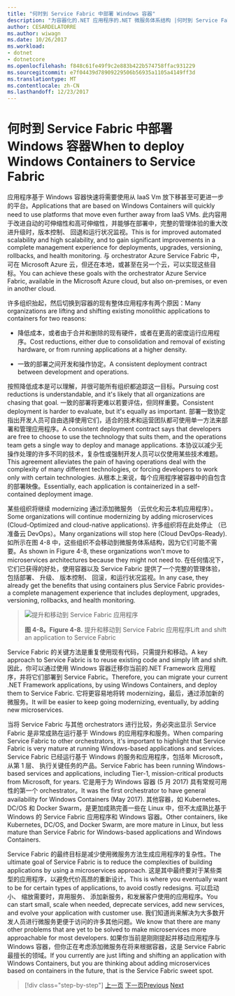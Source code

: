 ```yaml
---
title: "何时到 Service Fabric 中部署 Windows 容器"
description: "为容器化的.NET 应用程序的.NET 微服务体系结构 |何时到 Service Fabric 中部署 Windows 容器"
author: CESARDELATORRE
ms.author: wiwagn
ms.date: 10/26/2017
ms.workload:
- dotnet
- dotnetcore
ms.openlocfilehash: f848c61fe49f9c2e883b422b574758ffac931229
ms.sourcegitcommit: e7f04439d78909229506b56935a1105a4149ff3d
ms.translationtype: MT
ms.contentlocale: zh-CN
ms.lasthandoff: 12/23/2017
---
```

# <a name="when-to-deploy-windows-containers-to-service-fabric"></a><span data-ttu-id="646d7-103">何时到 Service Fabric 中部署 Windows 容器</span><span class="sxs-lookup"><span data-stu-id="646d7-103">When to deploy Windows Containers to Service Fabric</span></span>

<span data-ttu-id="646d7-104">应用程序基于 Windows 容器快速将需要使用从 IaaS Vm 放下移甚至可更进一步的平台。</span><span class="sxs-lookup"><span data-stu-id="646d7-104">Applications that are based on Windows Containers will quickly need to use platforms that move even further away from IaaS VMs.</span></span> <span data-ttu-id="646d7-105">此内容用于改进自动的可伸缩性和高可伸缩性，并能够在部署中，完整的管理体验的重大改进升级时，版本控制、 回退和运行状况监视。</span><span class="sxs-lookup"><span data-stu-id="646d7-105">This is for improved automated scalability and high scalability, and to gain significant improvements in a complete management experience for deployments, upgrades, versioning, rollbacks, and health monitoring.</span></span> <span data-ttu-id="646d7-106">与 orchestrator Azure Service Fabric 中，可在 Microsoft Azure 云，但还在本地，或甚至在另一个云，可以实现这些目标。</span><span class="sxs-lookup"><span data-stu-id="646d7-106">You can achieve these goals with the orchestrator Azure Service Fabric, available in the Microsoft Azure cloud, but also on-premises, or even in another cloud.</span></span>

<span data-ttu-id="646d7-107">许多组织抬起，然后切换到容器的现有整体应用程序有两个原因：</span><span class="sxs-lookup"><span data-stu-id="646d7-107">Many organizations are lifting and shifting existing monolithic applications to containers for two reasons:</span></span>

-   <span data-ttu-id="646d7-108">降低成本，或者由于合并和删除的现有硬件，或者在更高的密度运行应用程序。</span><span class="sxs-lookup"><span data-stu-id="646d7-108">Cost reductions, either due to consolidation and removal of existing hardware, or from running applications at a higher density.</span></span>

-   <span data-ttu-id="646d7-109">一致的部署之间开发和操作协定。</span><span class="sxs-lookup"><span data-stu-id="646d7-109">A consistent deployment contract between development and operations.</span></span>

<span data-ttu-id="646d7-110">按照降低成本是可以理解，并很可能所有组织都追踪这一目标。</span><span class="sxs-lookup"><span data-stu-id="646d7-110">Pursuing cost reductions is understandable, and it's likely that all organizations are chasing that goal.</span></span> <span data-ttu-id="646d7-111">一致的部署将更难以若要评估，但同样重要。</span><span class="sxs-lookup"><span data-stu-id="646d7-111">Consistent deployment is harder to evaluate, but it's equally as important.</span></span> <span data-ttu-id="646d7-112">部署一致协定指出开发人员可自由选择使用它们，适合的技术和运营团队都可使用单一方法来部署和管理应用程序。</span><span class="sxs-lookup"><span data-stu-id="646d7-112">A consistent deployment contract says that developers are free to choose to use the technology that suits them, and the operations team gets a single way to deploy and manage applications.</span></span> <span data-ttu-id="646d7-113">本协议以减少无操作处理的许多不同的技术，复杂性或强制开发人员可以仅使用某些技术难题。</span><span class="sxs-lookup"><span data-stu-id="646d7-113">This agreement alleviates the pain of having operations deal with the complexity of many different technologies, or forcing developers to work only with certain technologies.</span></span> <span data-ttu-id="646d7-114">从根本上来说，每个应用程序被容器中的自包含的部署映像。</span><span class="sxs-lookup"><span data-stu-id="646d7-114">Essentially, each application is containerized in a self-contained deployment image.</span></span>

<span data-ttu-id="646d7-115">某些组织将继续 modernizing 通过添加微服务 （云优化和云本机应用程序）。</span><span class="sxs-lookup"><span data-stu-id="646d7-115">Some organizations will continue modernizing by adding microservices (Cloud-Optimized and cloud-native applications).</span></span> <span data-ttu-id="646d7-116">许多组织将在此处停止 （已准备云 DevOps）。</span><span class="sxs-lookup"><span data-stu-id="646d7-116">Many organizations will stop here (Cloud DevOps-Ready).</span></span> <span data-ttu-id="646d7-117">如所示在图 4-8 中，这些组织不会移动到微服务体系结构，因为它们可能不需要。</span><span class="sxs-lookup"><span data-stu-id="646d7-117">As shown in Figure 4-8, these organizations won't move to microservices architectures because they might not need to.</span></span> <span data-ttu-id="646d7-118">在任何情况下，它们已获得的好处，使用容器以及 Service Fabric 提供了一个完整的管理体验，包括部署、 升级、 版本控制、 回滚，和运行状况监视。</span><span class="sxs-lookup"><span data-stu-id="646d7-118">In any case, they already get the benefits that using containers plus Service Fabric provides-a complete management experience that includes deployment, upgrades, versioning, rollbacks, and health monitoring.</span></span>

> ![提升和移动到 Service Fabric 应用程序](./media/image8.png)
>
> <span data-ttu-id="646d7-120">**图 4-8。**</span><span class="sxs-lookup"><span data-stu-id="646d7-120">**Figure 4-8.**</span></span> <span data-ttu-id="646d7-121">提升和移动到 Service Fabric 应用程序</span><span class="sxs-lookup"><span data-stu-id="646d7-121">Lift and shift an application to Service Fabric</span></span>

<span data-ttu-id="646d7-122">Service Fabric 的关键方法是重复使用现有代码，只需提升和移动。</span><span class="sxs-lookup"><span data-stu-id="646d7-122">A key approach to Service Fabric is to reuse existing code and simply lift and shift.</span></span> <span data-ttu-id="646d7-123">因此，你可以通过使用 Windows 容器迁移你当前的.NET Framework 应用程序，并将它们部署到 Service Fabric。</span><span class="sxs-lookup"><span data-stu-id="646d7-123">Therefore, you can migrate your current .NET Framework applications, by using Windows Containers, and deploy them to Service Fabric.</span></span> <span data-ttu-id="646d7-124">它将更容易地将转 modernizing，最后，通过添加新的微服务。</span><span class="sxs-lookup"><span data-stu-id="646d7-124">It will be easier to keep going modernizing, eventually, by adding new microservices.</span></span>

<span data-ttu-id="646d7-125">当将 Service Fabric 与其他 orchestrators 进行比较，务必突出显示 Service Fabric 是非常成熟在运行基于 Windows 的应用程序和服务。</span><span class="sxs-lookup"><span data-stu-id="646d7-125">When comparing Service Fabric to other orchestrators, it's important to highlight that Service Fabric is very mature at running Windows-based applications and services.</span></span> <span data-ttu-id="646d7-126">Service Fabric 已经运行基于 Windows 的服务和应用程序，包括年 Microsoft，从第 1 层、 执行关键任务的产品。</span><span class="sxs-lookup"><span data-stu-id="646d7-126">Service Fabric has been running Windows-based services and applications, including Tier-1, mission-critical products from Microsoft, for years.</span></span> <span data-ttu-id="646d7-127">它是用于为 Windows 容器 (5 月 2017) 具有常规可用性的第一个 orchestrator。</span><span class="sxs-lookup"><span data-stu-id="646d7-127">It was the first orchestrator to have general availability for Windows Containers (May 2017).</span></span> <span data-ttu-id="646d7-128">其他容器，如 Kubernetes、 DC/OS 和 Docker Swarm，是更加成熟完善一些在 Linux 中，但不太成熟比基于 Windows 的 Service Fabric 应用程序和 Windows 容器。</span><span class="sxs-lookup"><span data-stu-id="646d7-128">Other containers, like Kubernetes, DC/OS, and Docker Swarm, are more mature in Linux, but less mature than Service Fabric for Windows-based applications and Windows Containers.</span></span>

<span data-ttu-id="646d7-129">Service Fabric 的最终目标是减少使用微服务方法生成应用程序的复杂性。</span><span class="sxs-lookup"><span data-stu-id="646d7-129">The ultimate goal of Service Fabric is to reduce the complexities of building applications by using a microservices approach.</span></span> <span data-ttu-id="646d7-130">这是其中最终要对于某些类型的应用程序，以避免代价高昂的重新设计。</span><span class="sxs-lookup"><span data-stu-id="646d7-130">This is where you eventually want to be for certain types of applications, to avoid costly redesigns.</span></span> <span data-ttu-id="646d7-131">可以启动小、 缩放需要时，弃用服务、 添加新服务，和发展客户使用的应用程序。</span><span class="sxs-lookup"><span data-stu-id="646d7-131">You can start small, scale when needed, deprecate services, add new services, and evolve your application with customer use.</span></span> <span data-ttu-id="646d7-132">我们知道尚来解决为大多数开发人员进行微服务更便于访问的许多其他问题。</span><span class="sxs-lookup"><span data-stu-id="646d7-132">We know that there are many other problems that are yet to be solved to make microservices more approachable for most developers.</span></span> <span data-ttu-id="646d7-133">如果你当前是刚刚提起并移动应用程序与 Windows 容器，但你正在考虑添加微服务在将来根据容器，这是 Service Fabric 最擅长的领域。</span><span class="sxs-lookup"><span data-stu-id="646d7-133">If you currently are just lifting and shifting an application with Windows Containers, but you are thinking about adding microservices based on containers in the future, that is the Service Fabric sweet spot.</span></span>

>[!div class="step-by-step"]
<span data-ttu-id="646d7-134">[上一页](when-to-deploy-windows-containers-to-azure-vms-iaas-cloud.md)
[下一页](when-to-deploy-windows-containers-to-azure-container-service-kubernetes.md)</span><span class="sxs-lookup"><span data-stu-id="646d7-134">[Previous](when-to-deploy-windows-containers-to-azure-vms-iaas-cloud.md)
[Next](when-to-deploy-windows-containers-to-azure-container-service-kubernetes.md)</span></span>
